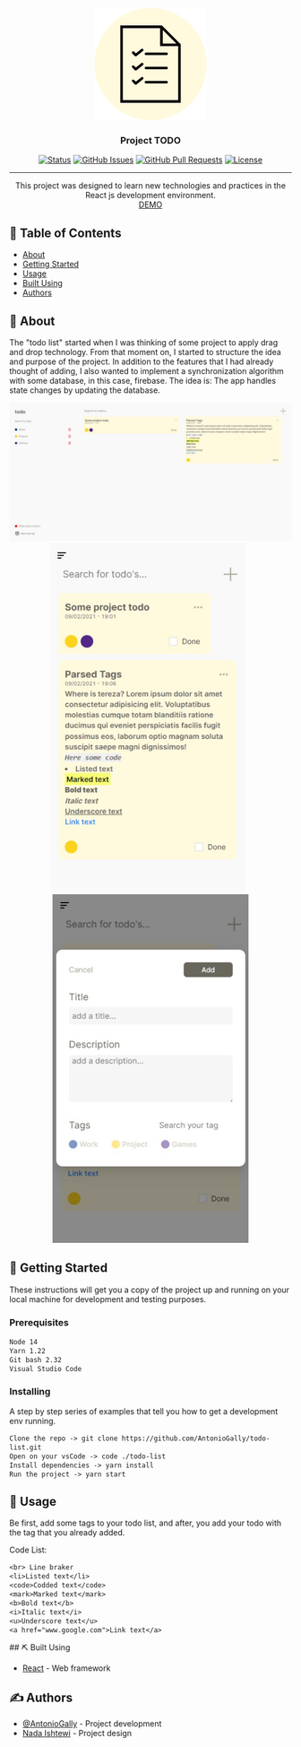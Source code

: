 <p align="center">
 <img width=200 src="./src/assets/logo.png" alt="Project logo">
</p>

<h3 align="center">Project TODO</h3>

<div align="center">

[![Status](https://img.shields.io/badge/status-active-success.svg)]()
[![GitHub Issues](https://img.shields.io/github/issues/AntonioGally/todo-list)](https://github.com/AntonioGally/todo-list/issues)
[![GitHub Pull Requests](https://img.shields.io/github/issues-pr/AntonioGally/todo-list)](https://github.com/AntonioGally/todo-list/pulls)
[![License](https://img.shields.io/badge/license-MIT-blue.svg)](/LICENSE)

</div>

---

<p align="center"> This project was designed to learn new technologies and practices in the React js development environment.<br/>
<a href="https://gally-list.netlify.app/#/">DEMO</a>
</p>

## 📝 Table of Contents

- [About](#about)
- [Getting Started](#getting_started)
- [Usage](#usage)
- [Built Using](#built_using)
- [Authors](#authors)

## 🧐 About <a name = "about"></a>


The "todo list" started when I was thinking of some project to apply drag and drop technology. From that moment on, I started to structure the idea and purpose of the project.
In addition to the features that I had already thought of adding, I also wanted to implement a synchronization algorithm with some database, in this case, firebase. The idea is: The app handles state changes by updating the database.

<p style="text-align:center; width:100%">
    <img src="./src/assets/readme01.jpeg" alt="print01"/>
    <img width=350 style="margin-right:10px" src="./src/assets/readme02.jpeg" />
    <img width=350 src="./src/assets/readme03.jpeg" />
</p>

## 🏁 Getting Started <a name = "getting_started"></a>

These instructions will get you a copy of the project up and running on your local machine for development and testing purposes.
### Prerequisites

```
Node 14
Yarn 1.22
Git bash 2.32
Visual Studio Code
```

### Installing

A step by step series of examples that tell you how to get a development env running.

```
Clone the repo -> git clone https://github.com/AntonioGally/todo-list.git
Open on your vsCode -> code ./todo-list
Install dependencies -> yarn install
Run the project -> yarn start
```
## 🎈 Usage <a name="usage"></a>

<p>
    Be first, add some tags to your todo list, and after, you add your todo with the tag that you already added.
</p>
<p>
    Code List:

    <br> Line braker
    <li>Listed text</li>
    <code>Codded text</code>
    <mark>Marked text</mark>
    <b>Bold text</b>
    <i>Italic text</i>
    <u>Underscore text</u>
    <a href="www.google.com">Link text</a>
</p>
## ⛏️ Built Using <a name = "built_using"></a>

- [React](https://pt-br.reactjs.org/) - Web framework

## ✍️ Authors <a name = "authors"></a>

- [@AntonioGally](https://github.com/AntonioGally) - Project development
- [Nada Ishtewi](https://www.behance.net/gallery/107935847/Todo-List-Desktop-Mobile-app-UI-Design?tracking_source=search_projects_recommended%7Ctodo%20list%20ui%20design) - Project design
